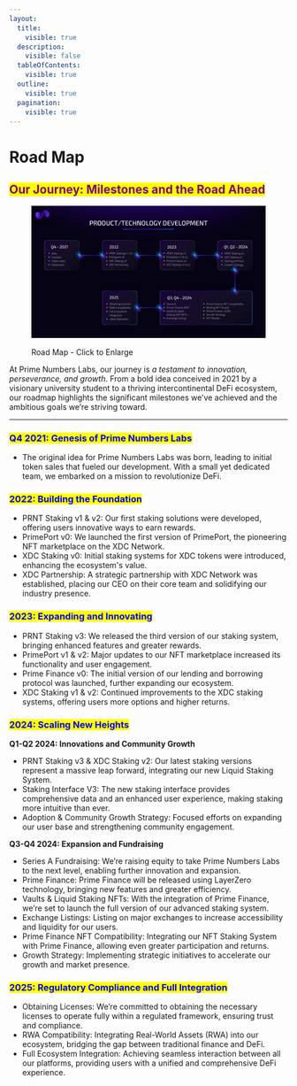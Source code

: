 ```yaml
---
layout:
  title:
    visible: true
  description:
    visible: false
  tableOfContents:
    visible: true
  outline:
    visible: true
  pagination:
    visible: true
---
```


# Road Map

## <mark style="color:purple;">**Our Journey: Milestones and the Road Ahead**</mark>

<figure><img src="../.gitbook/assets/ROADMAP.jpg" alt=""><figcaption><p>Road Map - Click to Enlarge</p></figcaption></figure>

At Prime Numbers Labs, our journey is _a testament to innovation, perseverance, and growth_. From a bold idea conceived in 2021 by a visionary university student to a thriving intercontinental DeFi ecosystem, our roadmap highlights the significant milestones we’ve achieved and the ambitious goals we’re striving toward.

***

### <mark style="color:blue;">Q4 2021: Genesis of Prime Numbers Labs</mark>

* The original idea for Prime Numbers Labs was born, leading to initial token sales that fueled our development. With a small yet dedicated team, we embarked on a mission to revolutionize DeFi.

### <mark style="color:blue;">**2022: Building the Foundation**</mark>

* PRNT Staking v1 & v2: Our first staking solutions were developed, offering users innovative ways to earn rewards.
* PrimePort v0: We launched the first version of PrimePort, the pioneering NFT marketplace on the XDC Network.
* XDC Staking v0: Initial staking systems for XDC tokens were introduced, enhancing the ecosystem's value.
* XDC Partnership: A strategic partnership with XDC Network was established, placing our CEO on their core team and solidifying our industry presence.

### <mark style="color:blue;">**2023: Expanding and Innovating**</mark>

* PRNT Staking v3: We released the third version of our staking system, bringing enhanced features and greater rewards.
* PrimePort v1 & v2: Major updates to our NFT marketplace increased its functionality and user engagement.
* Prime Finance v0: The initial version of our lending and borrowing protocol was launched, further expanding our ecosystem.
* XDC Staking v1 & v2: Continued improvements to the XDC staking systems, offering users more options and higher returns.

### <mark style="color:blue;">**2024: Scaling New Heights**</mark>

**Q1-Q2 2024: Innovations and Community Growth**

* PRNT Staking v3 & XDC Staking v2: Our latest staking versions represent a massive leap forward, integrating our new Liquid Staking System.
* Staking Interface V3: The new staking interface provides comprehensive data and an enhanced user experience, making staking more intuitive than ever.
* Adoption & Community Growth Strategy: Focused efforts on expanding our user base and strengthening community engagement.

**Q3-Q4 2024: Expansion and Fundraising**

* Series A Fundraising: We’re raising equity to take Prime Numbers Labs to the next level, enabling further innovation and expansion.
* Prime Finance: Prime Finance will be released using LayerZero technology, bringing new features and greater efficiency.
* Vaults & Liquid Staking NFTs: With the integration of Prime Finance, we’re set to launch the full version of our advanced staking system.
* Exchange Listings: Listing on major exchanges to increase accessibility and liquidity for our users.
* Prime Finance NFT Compatibility: Integrating our NFT Staking System with Prime Finance, allowing even greater participation and returns.
* Growth Strategy: Implementing strategic initiatives to accelerate our growth and market presence.

### <mark style="color:blue;">**2025: Regulatory Compliance and Full Integration**</mark>

* Obtaining Licenses: We’re committed to obtaining the necessary licenses to operate fully within a regulated framework, ensuring trust and compliance.
* RWA Compatibility: Integrating Real-World Assets (RWA) into our ecosystem, bridging the gap between traditional finance and DeFi.
* Full Ecosystem Integration: Achieving seamless interaction between all our platforms, providing users with a unified and comprehensive DeFi experience.

